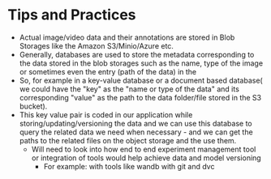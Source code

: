 # Tips and Practices

- Actual image/video data and their annotations are stored in Blob Storages like the Amazon S3/Minio/Azure etc. 
- Generally, databases are used to store the metadata corresponding to the data stored in the blob storages such as the name, type of the image or sometimes even the entry (path of the data) in the
- So, for example in a key-value database or a document based database( we could have the "key" as the "name or type of the data" and its corresponding "value" as the path to the data folder/file stored in the S3 bucket).
- This key value pair is coded in our application while storing/updating/versioning the data and we can use this database to query the related data we need when necessary - and we can get the paths to the related files on the object storage and the use them.
  - Will need to look into how end to end experiment management tool or integration of tools would help achieve data and model versioning
    - For example: with tools like wandb with git and dvc

  
